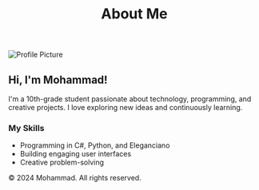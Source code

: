 <!DOCTYPE html>
<html lang="en">
<head>
    <meta charset="UTF-8">
    <meta name="viewport" content="width=device-width, initial-scale=1.0">
</head>
<body>
    <header>
        <h1>About Me</h1>
    </header>
    <div class="content">
        <img src="https://via.placeholder.com/150" alt="Profile Picture">
        <h2>Hi, I'm Mohammad!</h2>
        <p>
            I'm a 10th-grade student passionate about technology, programming, and creative projects. 
            I love exploring new ideas and continuously learning.
        </p>
        <div class="skills">
            <h3>My Skills</h3>
            <ul>
                <li>Programming in C#, Python, and Eleganciano</li>
                <li>Building engaging user interfaces</li>
                <li>Creative problem-solving</li>
            </ul>
        </div>
    </div>
    <div class="elegance" id="elegance"></div>
    <footer>
        <p>© 2024 Mohammad. All rights reserved.</p>
    </footer>
</body>
</html>
